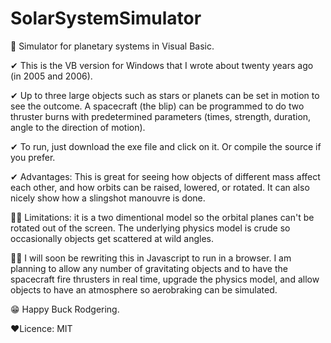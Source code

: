 # SolarSystemSimulator
👀 Simulator for planetary systems in Visual Basic.

✔ This is the VB version for Windows that I wrote about twenty years ago (in 2005 and 2006).

✔ Up to three large objects such as stars or planets can be set in motion to see the outcome. A spacecraft (the blip) can be programmed to do two thruster burns with predetermined parameters (times, strength, duration, angle to the direction of motion).

✔ To run, just download the exe file and click on it. Or compile the source if you prefer.

✔ Advantages: This is great for seeing how objects of different mass affect each other, and how orbits can be raised, lowered, or rotated. It can also nicely show how a slingshot manouvre is done.

🤷‍♂️ Limitations: it is a two dimentional model so the orbital planes can't be rotated out of the screen. The underlying physics model is crude so occasionally objects get scattered at wild angles.

🐱‍🏍 I will soon be rewriting this in Javascript to run in a browser. I am planning to allow any number of gravitating objects and to have the spacecraft fire thrusters in real time, upgrade the physics model, and allow objects to have an atmosphere so aerobraking can be simulated.

😁 Happy Buck Rodgering.

❤Licence:
MIT
